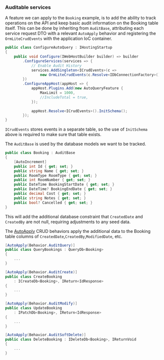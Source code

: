 ### Auditable services

A feature we can apply to the `Booking` example, is to add the ability to track operations on the API and keep basic audit information on the Booking table itself.
This can be done by inheriting from `AuditBase`, attributing each service request DTO with a relevant `AutoApply` behavior and registering the `OrmLiteCrudEvents` with
the application IoC container.

```csharp
public class ConfigureAutoQuery : IHostingStartup
{
    public void Configure(IWebHostBuilder builder) => builder
        .ConfigureServices(services => {
            // Enable Audit History
            services.AddSingleton<ICrudEvents>(c =>
                new OrmLiteCrudEvents(c.Resolve<IDbConnectionFactory>()));
        })
        .ConfigureAppHost(appHost => {
            appHost.Plugins.Add(new AutoQueryFeature {
                MaxLimit = 1000,
                //IncludeTotal = true,
            });
            
            appHost.Resolve<ICrudEvents>().InitSchema();
        });
}
```

`ICrudEvents` stores events in a separate table, so the use of `InitSchema` above is required to make sure that table exists.

The `AuditBase` is used by the database models we want to be tracked.

```csharp
public class Booking : AuditBase
{
    [AutoIncrement]
    public int Id { get; set; }
    public string Name { get; set; }
    public RoomType RoomType { get; set; }
    public int RoomNumber { get; set; }
    public DateTime BookingStartDate { get; set; }
    public DateTime? BookingEndDate { get; set; }
    public decimal Cost { get; set; }
    public string Notes { get; set; }
    public bool? Cancelled { get; set; }
}
```

This will add the additional database constraint that `CreatedDate` and `CreatedBy` are not null, requiring adjustments to any seed data.

The [AutoApply](https://docs.servicestack.net/autoquery-crud#apply-generic-crud-behaviors) CRUD behaviors apply the additional data to the Booking table columns of
`CreatedDate`,`CreatedBy`,`ModifiedDate`, etc.

```csharp
[AutoApply(Behavior.AuditQuery)]
public class QueryBookings : QueryDb<Booking>
{
    ...
}

[AutoApply(Behavior.AuditCreate)]
public class CreateBooking
    : ICreateDb<Booking>, IReturn<IdResponse>
{
    ...
}

[AutoApply(Behavior.AuditModify)]
public class UpdateBooking
    : IPatchDb<Booking>, IReturn<IdResponse>
{
    ...
}

[AutoApply(Behavior.AuditSoftDelete)]
public class DeleteBooking : IDeleteDb<Booking>, IReturnVoid
{
    ...
}
```


